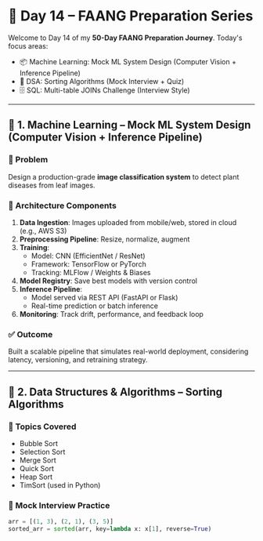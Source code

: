 # 🚀 Day 14 – FAANG Preparation Series

Welcome to Day 14 of my **50-Day FAANG Preparation Journey**. Today's focus areas:

- 📦 Machine Learning: Mock ML System Design (Computer Vision + Inference Pipeline)
- 🧠 DSA: Sorting Algorithms (Mock Interview + Quiz)
- 🗄️ SQL: Multi-table JOINs Challenge (Interview Style)

---

## 📌 1. Machine Learning – Mock ML System Design (Computer Vision + Inference Pipeline)

### 🎯 Problem
Design a production-grade **image classification system** to detect plant diseases from leaf images.

### 🧱 Architecture Components
1. **Data Ingestion**: Images uploaded from mobile/web, stored in cloud (e.g., AWS S3)
2. **Preprocessing Pipeline**: Resize, normalize, augment
3. **Training**:
   - Model: CNN (EfficientNet / ResNet)
   - Framework: TensorFlow or PyTorch
   - Tracking: MLFlow / Weights & Biases
4. **Model Registry**: Save best models with version control
5. **Inference Pipeline**:
   - Model served via REST API (FastAPI or Flask)
   - Real-time prediction or batch inference
6. **Monitoring**: Track drift, performance, and feedback loop

### ✅ Outcome
Built a scalable pipeline that simulates real-world deployment, considering latency, versioning, and retraining strategy.

---

## 🧠 2. Data Structures & Algorithms – Sorting Algorithms

### 🎯 Topics Covered
- Bubble Sort
- Selection Sort
- Merge Sort
- Quick Sort
- Heap Sort
- TimSort (used in Python)

### 🧪 Mock Interview Practice
```python
arr = [(1, 3), (2, 1), (3, 5)]
sorted_arr = sorted(arr, key=lambda x: x[1], reverse=True)

